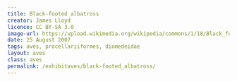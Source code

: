 ```yaml
---
title: Black-footed albatross
creator: James Lloyd
licence: CC BY-SA 3.0
image-url: https://upload.wikimedia.org/wikipedia/commons/1/18/Black_footed_albatross1.jpg  
date: 25 August 2007
tags: aves, procellariiformes, diomedeidae
layout: aves
class: aves
permalink: /exhibitaves/black-footed_albatross/
---
```

